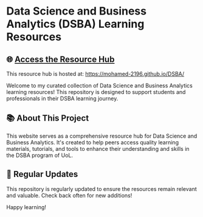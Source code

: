 # Data Science and Business Analytics (DSBA) Learning Resources

## 🌐 [Access the Resource Hub](https://mohamed-2196.github.io/DSBA/)

This resource hub is hosted at: https://mohamed-2196.github.io/DSBA/

Welcome to my curated collection of Data Science and Business Analytics learning resources! This repository is designed to support students and professionals in their DSBA learning journey.

## 📚 About This Project

This website serves as a comprehensive resource hub for Data Science and Business Analytics. It's created to help peers access quality learning materials, tutorials, and tools to enhance their understanding and skills in the DSBA program of UoL.

## 📅 Regular Updates

This repository is regularly updated to ensure the resources remain relevant and valuable. Check back often for new additions!


Happy learning!

